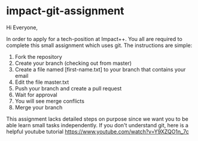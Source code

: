 # impact-git-assignment

Hi Everyone,

In order to apply for a tech-position at Impact++. You all are required to complete this small assignment which uses git.
The instructions are simple:

1) Fork the repository
2) Create your branch (checking out from master)
3) Create a file named [first-name.txt] to your branch that contains your email
4) Edit the file master.txt
5) Push your branch and create a pull request
6) Wait for approval
7) You will see merge conflicts
8) Merge your branch

This assignment lacks detailed steps on purpose since we want you to be able learn small tasks independently. If you don't understand git, here is a helpful youtube tutorial https://www.youtube.com/watch?v=Y9XZQO1n_7c





